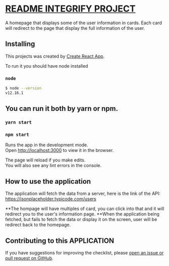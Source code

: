 # [README INTEGRIFY PROJECT](https://github.com/pepsialmighty/integrify-project)
A homepage that displays some of the user information in cards. Each card will redirect to the page that display the full information of the user.

## Installing

This projects was created by [Create React App](https://github.com/facebook/create-react-app).

To run it you should have node installed

### `node`

```bash
$ node --version
v12.16.1
```

## You can run it both by yarn or npm.

### `yarn start`

### `npm start`

Runs the app in the development mode.\
Open [http://localhost:3000](http://localhost:3000) to view it in the browser.

The page will reload if you make edits.\
You will also see any lint errors in the console.

## How to use the application

The application will fetch the data from a server, here is the link of the API:<br />
https://jsonplaceholder.typicode.com/users

**The hompage will have multiples of card, you can click into that and it will redirect you to the user's information page.
**When the application being fetched, but fails to fetch the data or display it on the screen, user will be redirect back to the homepage.

## Contributing to this APPLICATION
If you have suggestions for improving the checklist, please [open an issue or
pull request on GitHub](https://github.com/pepsialmighty/integrify-project).

